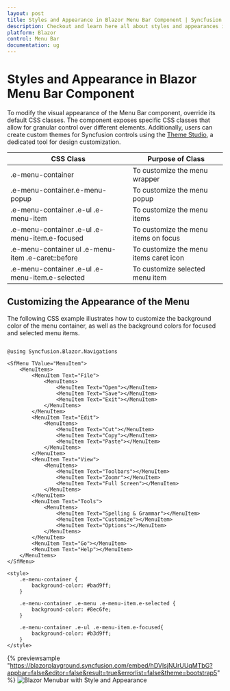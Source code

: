 ```yaml
---
layout: post
title: Styles and Appearance in Blazor Menu Bar Component | Syncfusion
description: Checkout and learn here all about styles and appearances in Syncfusion Blazor Menu Bar component and more.
platform: Blazor
control: Menu Bar 
documentation: ug
---
```


# Styles and Appearance in Blazor Menu Bar Component

To modify the visual appearance of the Menu Bar component, override its default CSS classes. The component exposes specific CSS classes that allow for granular control over different elements. Additionally, users can create custom themes for Syncfusion controls using the [Theme Studio](https://blazor.syncfusion.com/themestudio/?theme=material), a dedicated tool for design customization.

| CSS Class | Purpose of Class |
| ----- | ----- |
| .e-menu-container | To customize the menu wrapper |
| .e-menu-container.e-menu-popup | To customize the menu popup | 
| .e-menu-container .e-ul .e-menu-item | To customize the menu items | 
| .e-menu-container .e-ul .e-menu-item.e-focused | To customize the menu items on focus |
| .e-menu-container ul .e-menu-item .e-caret::before | To customize the menu items caret icon |
| .e-menu-container .e-ul .e-menu-item.e-selected | To customize selected menu item |

## Customizing the Appearance of the Menu

The following CSS example illustrates how to customize the background color of the menu container, as well as the background colors for focused and selected menu items.

```cshtml

@using Syncfusion.Blazor.Navigations

<SfMenu TValue="MenuItem">
    <MenuItems>
        <MenuItem Text="File">
            <MenuItems>
                <MenuItem Text="Open"></MenuItem>
                <MenuItem Text="Save"></MenuItem>
                <MenuItem Text="Exit"></MenuItem>
            </MenuItems>
        </MenuItem>
        <MenuItem Text="Edit">
            <MenuItems>
                <MenuItem Text="Cut"></MenuItem>
                <MenuItem Text="Copy"></MenuItem>
                <MenuItem Text="Paste"></MenuItem>
            </MenuItems>
        </MenuItem>
        <MenuItem Text="View">
            <MenuItems>
                <MenuItem Text="Toolbars"></MenuItem>
                <MenuItem Text="Zoomr"></MenuItem>
                <MenuItem Text="Full Screen"></MenuItem>
            </MenuItems>
        </MenuItem>
        <MenuItem Text="Tools">
            <MenuItems>
                <MenuItem Text="Spelling & Grammar"></MenuItem>
                <MenuItem Text="Customize"></MenuItem>
                <MenuItem Text="Options"></MenuItem>
            </MenuItems>
        </MenuItem>
        <MenuItem Text="Go"></MenuItem>
        <MenuItem Text="Help"></MenuItem>
    </MenuItems>
</SfMenu>

<style>
    .e-menu-container {
        background-color: #bad9ff;
    }

    .e-menu-container .e-menu .e-menu-item.e-selected {
        background-color: #8ec6fe;
    }

    .e-menu-container .e-ul .e-menu-item.e-focused{
        background-color: #b3d9ff;
    }
</style>

```

{% previewsample "https://blazorplayground.syncfusion.com/embed/hDVIsjNUrUUqMTbG?appbar=false&editor=false&result=true&errorlist=false&theme=bootstrap5" %}
![Blazor Menubar with Style and Appearance](./images/blazor-menubar-style-and-appearance.png)